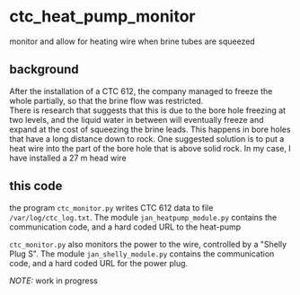 # ctc_heat_pump_monitor
monitor and allow for heating wire when brine tubes are squeezed

## background ##
After the installation of a CTC 612, the company managed to freeze the whole partially, so that the brine flow was restricted.  
There is research that suggests that this is due to the bore hole freezing at two levels, and the liquid water in between
will eventually freeze and expand at the cost of squeezing the brine leads. This happens in bore holes that have a long distance down to rock.
One suggested solution is to put a heat wire into the part of the bore hole that is above solid rock. In my case, I have installed a 27 m head wire

## this code ##

the program `ctc_monitor.py` writes CTC 612 data to file `/var/log/ctc_log.txt`. The module `jan_heatpump_module.py` 
contains the communication code, and a hard coded URL to the heat-pump

`ctc_monitor.py`  also monitors the power to the wire, controlled by a "Shelly Plug S". The module `jan_shelly_module.py` 
contains the communication code, and a hard coded URL for the power plug.


*NOTE:* work in progress


